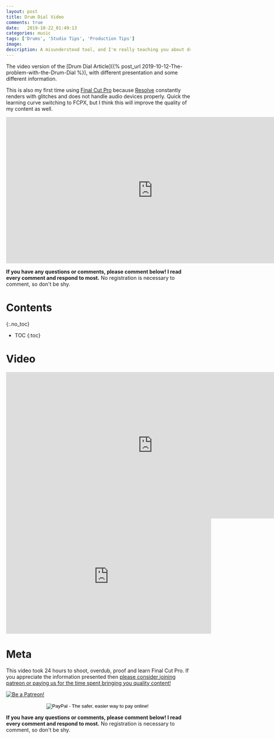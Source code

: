 ```yaml
---
layout: post
title: Drum Dial Video
comments: true
date:   2019-10-22_01:49:13 
categories: music
tags: ['Drums', 'Studio Tips', 'Production Tips']
image:
description: A misunderstood tool, and I'm really teaching you about drum tuning anyway.
---
```


The video version of the [Drum Dial Article]({% post_url 2019-10-12-The-problem-with-the-Drum-Dial  %}), with different presentation and some different information.

This is also my first time using [Final Cut Pro](https://www.apple.com/final-cut-pro/) because [Resolve](https://www.blackmagicdesign.com/products/davinciresolve) constantly renders with glitches and does not handle audio devices properly. Quick the learning curve switching to FCPX, but I think this will improve the quality of my content as well.

<iframe width="800" height="400" src="https://www.youtube.com/embed/_MK9OQpEQvY" frameborder="0" allow="accelerometer; autoplay; encrypted-media; gyroscope; picture-in-picture" allowfullscreen></iframe>

<!--more-->

**If you have any questions or comments, please comment below! I read every comment and respond to most.** No registration is necessary to comment, so don't be shy.

# Contents
{:.no_toc}
* TOC
{:toc}

# Video

<iframe width="800" height="400" src="https://www.youtube.com/embed/_MK9OQpEQvY" frameborder="0" allow="accelerometer; autoplay; encrypted-media; gyroscope; picture-in-picture" allowfullscreen></iframe>

<iframe width="560" height="315" src="https://www.youtube.com/embed/_MK9OQpEQvY" frameborder="0" allow="accelerometer; autoplay; encrypted-media; gyroscope; picture-in-picture" allowfullscreen></iframe>

# Meta

This video took 24 hours to shoot, overdub, proof and learn Final Cut Pro. If you appreciate the information presented then <a href="/DonateNow/">please consider joining patreon or paying us for the time spent bringing you quality content!</a>

<a href="https://www.patreon.com/bePatron?u=7465992"> <img class="patreon-button" src="/assets/Patreon.png" alt="Be a Patreon!"></a>

<form style="text-align: center;" action="https://www.paypal.com/cgi-bin/webscr" method="post" target="_top">
<input type="hidden" name="cmd" value="_s-xclick">
<input type="hidden" name="hosted_button_id" value="BR247JAZBTUJJ">
<input type="image" src="https://www.paypalobjects.com/en_US/i/btn/btn_donateCC_LG.gif" border="0" name="submit" alt="PayPal - The safer, easier way to pay online!">
<img alt="" border="0" src="https://www.paypalobjects.com/en_US/i/scr/pixel.gif" width="1" height="1">
</form>

**If you have any questions or comments, please comment below! I read every comment and respond to most.** No registration is necessary to comment, so don't be shy.

